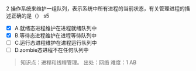 2
操作系统来维护一组队列，表示系统中所有进程的当前状态，有关管理进程的描述正确的是（） s5
- [x] A.就绪态进程维护在进程就绪队列中
- [x] B.等待态进程维护在进程等待队列中
- [ ] C.运行态进程维护在进程运行队列中
- [ ] D.zombie态进程不在任何队列中

> 知识点：进程和线程管理。
> 出处：网络
> 难度：1
> AB


